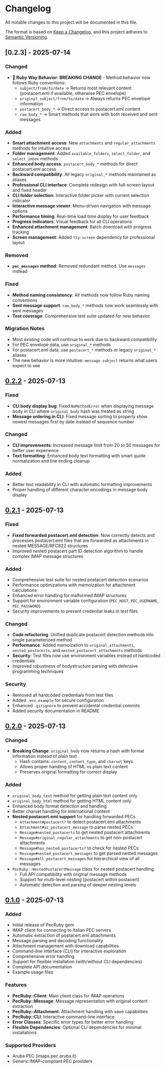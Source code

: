 # Changelog

All notable changes to this project will be documented in this file.

The format is based on [Keep a Changelog](https://keepachangelog.com/en/1.0.0/),
and this project adheres to [Semantic Versioning](https://semver.org/spec/v2.0.0.html).

## [0.2.3] - 2025-07-14

### Changed
- **🚀 Ruby Way Behavior**: **BREAKING CHANGE** - Method behavior now follows Ruby conventions:
  - `subject/from/to/date` → Returns most relevant content (postacert.eml if available, otherwise PEC envelope)
  - `original_subject/from/to/date` → Always returns PEC envelope information
  - `postacert_body_*` → Direct access to postacert.eml content
  - `raw_body_*` → Smart methods that work with both received and sent messages

### Added
- **Smart attachment access**: New `attachments` and `regular_attachments` methods for intuitive access
- **Folder management**: Added `available_folders`, `select_folder`, and `select_inbox` methods
- **Enhanced body access**: `postacert_body_*` methods for direct postacert.eml access
- **Backward compatibility**: All legacy `original_*` methods maintained as aliases
- **Professional CLI interface**: Complete redesign with full-screen layout and fixed header
- **CLI folder selection**: Interactive folder picker with current selection indicator
- **Interactive message viewer**: Menu-driven navigation with message options
- **Performance timing**: Real-time load time display for user feedback
- **Progress indicators**: Visual feedback for all CLI operations
- **Enhanced attachment management**: Batch download with progress tracking
- **Screen management**: Added `tty-screen` dependency for professional layout

### Removed
- **`pec_messages` method**: Removed redundant method. Use `messages` instead

### Fixed
- **Method naming consistency**: All methods now follow Ruby naming conventions
- **Sent message support**: `raw_body_*` methods now work seamlessly with sent messages
- **Test coverage**: Comprehensive test suite updated for new behavior

### Migration Notes
- Most existing code will continue to work due to backward compatibility
- For PEC envelope data, use `original_*` methods
- For postacert.eml data, use `postacert_*` methods or legacy `original_*` aliases
- The new behavior is more intuitive: `message.subject` returns what users expect to see

## [0.2.2] - 2025-07-13

### Fixed
- **CLI body display bug**: Fixed `NoMethodError` when displaying message body in CLI where `original_body` hash was treated as string
- **Message ordering in CLI**: Fixed message sorting to properly show newest messages first by date instead of sequence number

### Changed
- **CLI improvements**: Increased message limit from 20 to 50 messages for better user experience
- **Text formatting**: Enhanced body text formatting with smart quote normalization and line ending cleanup

### Added
- Better text readability in CLI with automatic formatting improvements
- Proper handling of different character encodings in message body display

## [0.2.1] - 2025-07-13

### Fixed
- **Fixed forwarded postacert.eml detection**: Now correctly detects and processes postacert.eml files that are forwarded as attachments in nested MESSAGE/RFC822 structures
- Improved nested postacert part ID detection algorithm to handle complex IMAP message structures

### Added
- Comprehensive test suite for nested postacert detection scenarios
- Performance optimizations with memoization for attachment calculations
- Enhanced error handling for malformed IMAP structures
- Support for environment variable configuration (`PEC_HOST`, `PEC_USERNAME`, `PEC_PASSWORD`)
- Security improvements to prevent credential leaks in test files

### Changed
- **Code refactoring**: Unified duplicate postacert detection methods into single parameterized method
- **Performance**: Added memoization to `original_attachments`, `nested_postacerts`, and `nested_postacert_attachments` methods
- **Security**: Test files now use environment variables instead of hardcoded credentials
- Improved robustness of bodystructure parsing with defensive programming techniques

### Security
- Removed all hardcoded credentials from test files
- Added `.env.example` for secure configuration
- Enhanced `.gitignore` to prevent accidental credential commits
- Added security documentation in README

## [0.2.0] - 2025-07-13

### Changed
- **Breaking Change**: `original_body` now returns a hash with format information instead of plain text
  - Hash contains: `content`, `content_type`, and `charset` keys
  - Allows proper handling of HTML vs plain text content
  - Preserves original formatting for correct display

### Added  
- `original_body_text` method for getting plain text content only
- `original_body_html` method for getting HTML content only
- Enhanced body format detection and handling
- Better charset handling for international content
- **Nested postacert.eml support** for handling forwarded PECs
  - `Attachment#postacert?` to detect postacert.eml attachments
  - `Attachment#as_postacert_message` to parse nested PECs
  - `Message#nested_postacerts` to get nested postacert attachments
  - `Message#original_regular_attachments` to get non-postacert attachments
  - `Message#has_nested_postacerts?` to check for nested PECs
  - `Message#nested_postacert_messages` to get parsed nested messages
  - `Message#all_postacert_messages` for hierarchical view of all messages
- `PecRuby::NestedPostacertMessage` class for nested postacert handling
  - Full API compatibility with original message methods
  - Support for multi-level nesting (postacert within postacert)
  - Automatic detection and parsing of deeper nesting levels

## [0.1.0] - 2025-07-13

### Added
- Initial release of PecRuby gem
- IMAP client for connecting to Italian PEC servers
- Automatic extraction of postacert.eml attachments
- Message parsing and decoding functionality
- Attachment management with download capabilities
- Command-line interface (CLI) for interactive exploration
- Comprehensive error handling
- Support for flexible installation (with/without CLI dependencies)
- Complete API documentation
- Example usage files

### Features
- **PecRuby::Client**: Main client class for IMAP operations
- **PecRuby::Message**: Message representation with original content extraction
- **PecRuby::Attachment**: Attachment handling with save capabilities
- **PecRuby::CLI**: Interactive command-line interface
- **Error Classes**: Specific error types for better error handling
- **Flexible Dependencies**: Optional CLI dependencies for minimal installations

### Supported Providers
- Aruba PEC (imaps.pec.aruba.it)
- Generic IMAP-compliant PEC providers

[Unreleased]: https://github.com/egio12/pec_ruby/compare/v0.2.2...HEAD
[0.2.2]: https://github.com/egio12/pec_ruby/compare/v0.2.1...v0.2.2
[0.2.1]: https://github.com/egio12/pec_ruby/compare/v0.2.0...v0.2.1
[0.2.0]: https://github.com/egio12/pec_ruby/compare/v0.1.0...v0.2.0
[0.1.0]: https://github.com/egio12/pec_ruby/releases/tag/v0.1.0